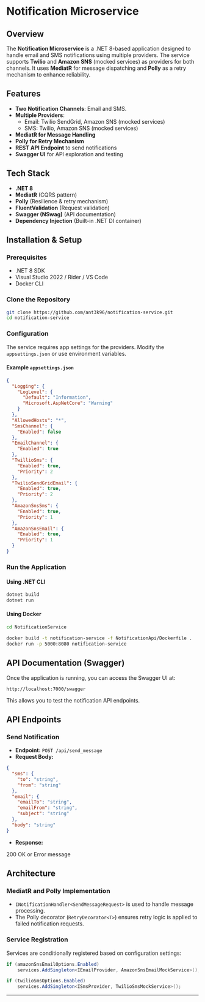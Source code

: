 ﻿# Notification Microservice

## Overview

The **Notification Microservice** is a .NET 8-based application designed to handle email and SMS notifications using multiple providers. The service supports **Twilio** and **Amazon SNS** (mocked services) as providers for both channels. It uses **MediatR** for message dispatching and **Polly** as a retry mechanism to enhance reliability.

## Features

- **Two Notification Channels**: Email and SMS.
- **Multiple Providers**:
  - Email: Twilio SendGrid, Amazon SNS (mocked services)
  - SMS: Twilio, Amazon SNS (mocked services)
- **MediatR for Message Handling**
- **Polly for Retry Mechanism**
- **REST API Endpoint** to send notifications
- **Swagger UI** for API exploration and testing

## Tech Stack

- **.NET 8**
- **MediatR** (CQRS pattern)
- **Polly** (Resilience & retry mechanism)
- **FluentValidation** (Request validation)
- **Swagger (NSwag)** (API documentation)
- **Dependency Injection** (Built-in .NET DI container)

## Installation & Setup

### Prerequisites

- .NET 8 SDK
- Visual Studio 2022 / Rider / VS Code
- Docker CLI

### Clone the Repository

```sh
git clone https://github.com/ant3k96/notification-service.git
cd notification-service
```

### Configuration

The service requires app settings for the providers. Modify the `appsettings.json` or use environment variables.

#### Example `appsettings.json`

```json
{
  "Logging": {
    "LogLevel": {
      "Default": "Information",
      "Microsoft.AspNetCore": "Warning"
    }
  },
  "AllowedHosts": "*",
  "SmsChannel": {
    "Enabled": false
  },
  "EmailChannel": {
    "Enabled": true
  },
  "TwillioSms": {
    "Enabled": true,
    "Priority": 2
  },
  "TwilioSendGridEmail": {
    "Enabled": true,
    "Priority": 2
  },
  "AmazonSnsSms": {
    "Enabled": true,
    "Priority": 1
  },
  "AmazonSnsEmail": {
    "Enabled": true,
    "Priority": 1
  }
}
```

### Run the Application

#### Using .NET CLI

```sh
dotnet build
dotnet run
```

#### Using Docker

```sh
cd NotificationService 

docker build -t notification-service -f NotificationApi/Dockerfile .
docker run -p 5000:8080 notification-service
```

## API Documentation (Swagger)

Once the application is running, you can access the Swagger UI at:

```
http://localhost:7000/swagger
```

This allows you to test the notification API endpoints.

## API Endpoints

### **Send Notification**

- **Endpoint:** `POST /api/send_message`
- **Request Body:**

```json
{
  "sms": {
    "to": "string",
    "from": "string"
  },
  "email": {
    "emailTo": "string",
    "emailFrom": "string",
    "subject": "string"
  },
  "body": "string"
}
```

- **Response:**

200 OK or Error message

## Architecture

### **MediatR and Polly Implementation**

- `INotificationHandler<SendMessageRequest>` is used to handle message processing.
- The Polly decorator (`RetryDecorator<T>`) ensures retry logic is applied to failed notification requests.

### **Service Registration**

Services are conditionally registered based on configuration settings:

```csharp
if (amazonSnsEmailOptions.Enabled)
    services.AddSingleton<IEmailProvider, AmazonSnsEmailMockService>();

if (twilioSmsOptions.Enabled)
    services.AddSingleton<ISmsProvider, TwilioSmsMockService>();
```
---

